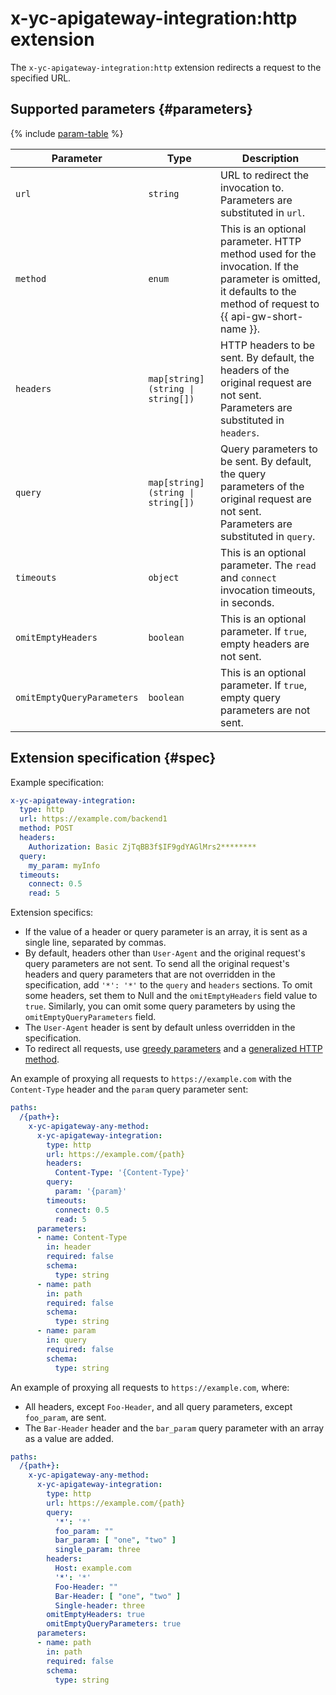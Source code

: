 # x-yc-apigateway-integration:http extension

The `x-yc-apigateway-integration:http` extension redirects a request to the specified URL.

## Supported parameters {#parameters}

{% include [param-table](../../../_includes/api-gateway/parameters-table.md) %}

| Parameter | Type | Description |
----|----|----
| `url` | `string` | URL to redirect the invocation to. <br>Parameters are substituted in `url`. |
| `method` | `enum` | This is an optional parameter. HTTP method used for the invocation. If the parameter is omitted, it defaults to the method of request to {{ api-gw-short-name }}. |
| `headers` | `map[string](string \| string[])` | HTTP headers to be sent. By default, the headers of the original request are not sent. <br>Parameters are substituted in `headers`. |
| `query` | `map[string](string \| string[])` | Query parameters to be sent. By default, the query parameters of the original request are not sent. <br>Parameters are substituted in `query`. |
| `timeouts` | `object` | This is an optional parameter. The `read` and `connect` invocation timeouts, in seconds. |
| `omitEmptyHeaders` | `boolean` | This is an optional parameter. If `true`, empty headers are not sent. |
| `omitEmptyQueryParameters` | `boolean` | This is an optional parameter. If `true`, empty query parameters are not sent. |

## Extension specification {#spec}

Example specification:

```yaml
x-yc-apigateway-integration:
  type: http
  url: https://example.com/backend1
  method: POST
  headers:
    Authorization: Basic ZjTqBB3f$IF9gdYAGlMrs2********
  query:
    my_param: myInfo
  timeouts:
    connect: 0.5
    read: 5
```

Extension specifics:
* If the value of a header or query parameter is an array, it is sent as a single line, separated by commas.
* By default, headers other than `User-Agent` and the original request's query parameters are not sent. To send all the original request's headers and query parameters that are not overridden in the specification, add `'*': '*'` to the `query` and `headers` sections. To omit some headers, set them to Null and the `omitEmptyHeaders` field value to `true`. Similarly, you can omit some query parameters by using the `omitEmptyQueryParameters` field.
* The `User-Agent` header is sent by default unless overridden in the specification.
* To redirect all requests, use [greedy parameters](./greedy-parameters.md) and a [generalized HTTP method](./any-method.md).

An example of proxying all requests to `https://example.com` with the `Content-Type` header and the `param` query parameter sent:
```yaml
paths:
  /{path+}:
    x-yc-apigateway-any-method:
      x-yc-apigateway-integration:
        type: http
        url: https://example.com/{path}
        headers:
          Content-Type: '{Content-Type}'
        query:
          param: '{param}'
        timeouts:
          connect: 0.5
          read: 5
      parameters:
      - name: Content-Type
        in: header
        required: false
        schema:
          type: string
      - name: path
        in: path
        required: false
        schema:
          type: string
      - name: param
        in: query
        required: false
        schema:
          type: string
```

An example of proxying all requests to `https://example.com`, where:
* All headers, except `Foo-Header`, and all query parameters, except `foo_param`, are sent.
* The `Bar-Header` header and the `bar_param` query parameter with an array as a value are added.
```yaml
paths:
  /{path+}:
    x-yc-apigateway-any-method:
      x-yc-apigateway-integration:
        type: http
        url: https://example.com/{path}
        query:
          '*': '*'
          foo_param: ""
          bar_param: [ "one", "two" ]
          single_param: three
        headers:
          Host: example.com
          '*': '*'
          Foo-Header: ""
          Bar-Header: [ "one", "two" ]
          Single-header: three
        omitEmptyHeaders: true
        omitEmptyQueryParameters: true
      parameters:
      - name: path
        in: path
        required: false
        schema:
          type: string
```
